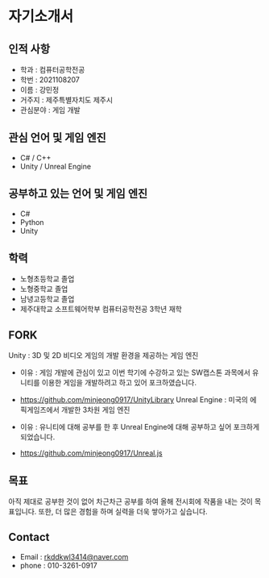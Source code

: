 # 자기소개서
## 인적 사항
- 학과 : 컴퓨터공학전공
- 학번 : 2021108207
- 이름 : 강민정
- 거주지 : 제주특별자치도 제주시
- 관심분야 : 게임 개발

## 관심 언어 및 게임 엔진
- C# / C++
- Unity / Unreal Engine

## 공부하고 있는 언어 및 게임 엔진
- C#
- Python
- Unity

## 학력
- 노형초등학교 졸업
- 노형중학교 졸업
- 남녕고등학교 졸업
- 제주대학교 소프트웨어학부 컴퓨터공학전공 3학년 재학

## FORK
Unity : 3D 및 2D 비디오 게임의 개발 환경을 제공하는 게임 엔진

- 이유 : 게임 개발에 관심이 있고 이번 학기에 수강하고 있는 SW캡스톤 과목에서 유니티를 이용한 게임을 개발하려고 하고 있어 포크하였습니다.
- https://github.com/minjeong0917/UnityLibrary
Unreal Engine : 미국의 에픽게임즈에서 개발한 3차원 게임 엔진

- 이유 : 유니티에 대해 공부를 한 후 Unreal Engine에 대해 공부하고 싶어 포크하게 되었습니다.
- https://github.com/minjeong0917/Unreal.js

## 목표
아직 제대로 공부한 것이 없어 차근차근 공부를 하여 올해 전시회에 작품을 내는 것이 목표입니다. 또한, 더 많은 경험을 하며 실력을 더욱 쌓아가고 싶습니다.

## Contact
- Email : rkddkwl3414@naver.com
- phone : 010-3261-0917
